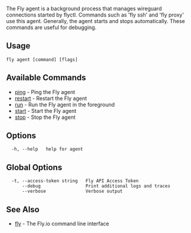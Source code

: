 The Fly agent is a background process that manages wireguard connections started by flyctl.
Commands such as 'fly ssh' and 'fly proxy' use this agent.
Generally, the agent starts and stops automatically. These commands are useful for debugging.


## Usage
~~~
fly agent [command] [flags]
~~~

## Available Commands
* [ping](/docs/flyctl/fly-agent-ping/)	 - Ping the Fly agent
* [restart](/docs/flyctl/fly-agent-restart/)	 - Restart the Fly agent
* [run](/docs/flyctl/fly-agent-run/)	 - Run the Fly agent in the foreground
* [start](/docs/flyctl/fly-agent-start/)	 - Start the Fly agent
* [stop](/docs/flyctl/fly-agent-stop/)	 - Stop the Fly agent

## Options

~~~
  -h, --help   help for agent
~~~

## Global Options

~~~
  -t, --access-token string   Fly API Access Token
      --debug                 Print additional logs and traces
      --verbose               Verbose output
~~~

## See Also

* [fly](/docs/flyctl/fly/)	 - The Fly.io command line interface

